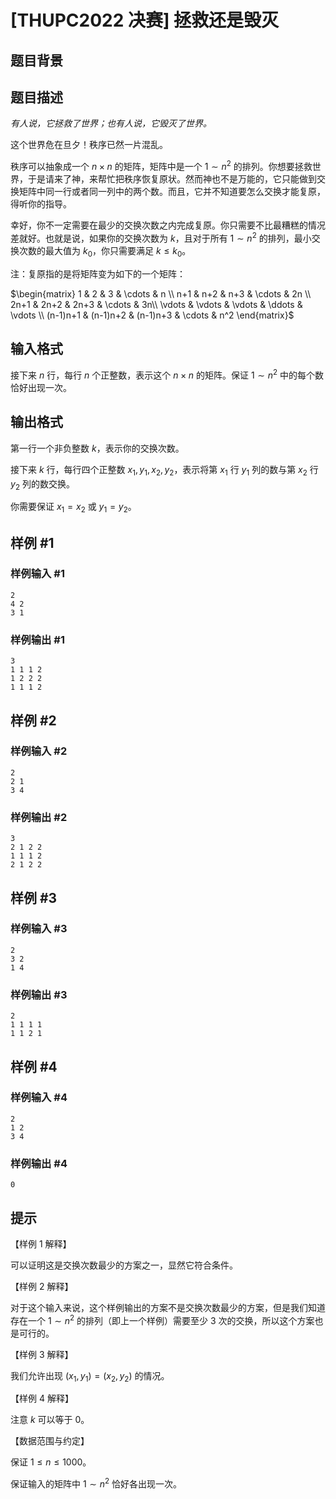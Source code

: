 # [THUPC2022 决赛] 拯救还是毁灭

## 题目背景



## 题目描述

*有人说，它拯救了世界；也有人说，它毁灭了世界。*

这个世界危在旦夕！秩序已然一片混乱。

秩序可以抽象成一个 $n\times n$ 的矩阵，矩阵中是一个 $1\sim n^2$ 的排列。你想要拯救世界，于是请来了神，来帮忙把秩序恢复原状。然而神也不是万能的，它只能做到交换矩阵中同一行或者同一列中的两个数。而且，它并不知道要怎么交换才能复原，得听你的指导。

幸好，你不一定需要在最少的交换次数之内完成复原。你只需要不比最糟糕的情况差就好。也就是说，如果你的交换次数为 $k$，且对于所有 $1\sim n^2$ 的排列，最小交换次数的最大值为 $k_0$，你只需要满足 $k\le k_0$。

注：复原指的是将矩阵变为如下的一个矩阵：

$\begin{matrix} 1 & 2 & 3 & \cdots & n \\ n+1 & n+2 & n+3 & \cdots & 2n \\ 2n+1 & 2n+2 & 2n+3 & \cdots & 3n\\ \vdots & \vdots & \vdots & \ddots & \vdots \\ (n-1)n+1 & (n-1)n+2 & (n-1)n+3 & \cdots & n^2 \end{matrix}$

## 输入格式

接下来 $n$ 行，每行 $n$ 个正整数，表示这个 $n\times n$ 的矩阵。保证 $1\sim n^2$ 中的每个数恰好出现一次。

## 输出格式

第一行一个非负整数 $k$，表示你的交换次数。

接下来 $k$ 行，每行四个正整数 $x_1,y_1,x_2,y_2$，表示将第 $x_1$ 行 $y_1$ 列的数与第 $x_2$ 行 $y_2$ 列的数交换。

你需要保证 $x_1=x_2$ 或 $y_1=y_2$。

## 样例 #1

### 样例输入 #1
```
2
4 2
3 1
```

### 样例输出 #1

```
3
1 1 1 2
1 2 2 2
1 1 1 2
```

## 样例 #2

### 样例输入 #2
```
2
2 1
3 4
```

### 样例输出 #2

```
3
2 1 2 2
1 1 1 2
2 1 2 2
```

## 样例 #3

### 样例输入 #3
```
2
3 2
1 4
```

### 样例输出 #3

```
2
1 1 1 1
1 1 2 1
```

## 样例 #4

### 样例输入 #4
```
2
1 2
3 4
```

### 样例输出 #4

```
0
```

## 提示

【样例 1 解释】

可以证明这是交换次数最少的方案之一，显然它符合条件。

【样例 2 解释】

对于这个输入来说，这个样例输出的方案不是交换次数最少的方案，但是我们知道存在一个 $1\sim n^2$ 的排列（即上一个样例）需要至少 $3$ 次的交换，所以这个方案也是可行的。

【样例 3 解释】

我们允许出现 $(x_1,y_1)=(x_2,y_2)$ 的情况。

【样例 4 解释】

注意 $k$ 可以等于 $0$。

【数据范围与约定】

保证 $1\le n\le 1000$。

保证输入的矩阵中 $1\sim n^2$ 恰好各出现一次。
